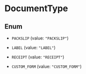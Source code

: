 
# DocumentType

## Enum


* `PACKSLIP` (value: `"PACKSLIP"`)

* `LABEL` (value: `"LABEL"`)

* `RECEIPT` (value: `"RECEIPT"`)

* `CUSTOM_FORM` (value: `"CUSTOM_FORM"`)



